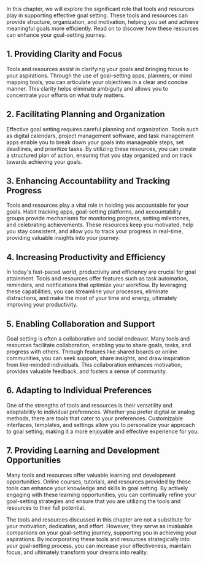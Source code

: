 
In this chapter, we will explore the significant role that tools and resources play in supporting effective goal setting. These tools and resources can provide structure, organization, and motivation, helping you set and achieve meaningful goals more efficiently. Read on to discover how these resources can enhance your goal-setting journey.

**1. Providing Clarity and Focus**
----------------------------------

Tools and resources assist in clarifying your goals and bringing focus to your aspirations. Through the use of goal-setting apps, planners, or mind mapping tools, you can articulate your objectives in a clear and concise manner. This clarity helps eliminate ambiguity and allows you to concentrate your efforts on what truly matters.

**2. Facilitating Planning and Organization**
---------------------------------------------

Effective goal setting requires careful planning and organization. Tools such as digital calendars, project management software, and task management apps enable you to break down your goals into manageable steps, set deadlines, and prioritize tasks. By utilizing these resources, you can create a structured plan of action, ensuring that you stay organized and on track towards achieving your goals.

**3. Enhancing Accountability and Tracking Progress**
-----------------------------------------------------

Tools and resources play a vital role in holding you accountable for your goals. Habit tracking apps, goal-setting platforms, and accountability groups provide mechanisms for monitoring progress, setting milestones, and celebrating achievements. These resources keep you motivated, help you stay consistent, and allow you to track your progress in real-time, providing valuable insights into your journey.

**4. Increasing Productivity and Efficiency**
---------------------------------------------

In today's fast-paced world, productivity and efficiency are crucial for goal attainment. Tools and resources offer features such as task automation, reminders, and notifications that optimize your workflow. By leveraging these capabilities, you can streamline your processes, eliminate distractions, and make the most of your time and energy, ultimately improving your productivity.

**5. Enabling Collaboration and Support**
-----------------------------------------

Goal setting is often a collaborative and social endeavor. Many tools and resources facilitate collaboration, enabling you to share goals, tasks, and progress with others. Through features like shared boards or online communities, you can seek support, share insights, and draw inspiration from like-minded individuals. This collaboration enhances motivation, provides valuable feedback, and fosters a sense of community.

**6. Adapting to Individual Preferences**
-----------------------------------------

One of the strengths of tools and resources is their versatility and adaptability to individual preferences. Whether you prefer digital or analog methods, there are tools that cater to your preferences. Customizable interfaces, templates, and settings allow you to personalize your approach to goal setting, making it a more enjoyable and effective experience for you.

**7. Providing Learning and Development Opportunities**
-------------------------------------------------------

Many tools and resources offer valuable learning and development opportunities. Online courses, tutorials, and resources provided by these tools can enhance your knowledge and skills in goal setting. By actively engaging with these learning opportunities, you can continually refine your goal-setting strategies and ensure that you are utilizing the tools and resources to their full potential.

The tools and resources discussed in this chapter are not a substitute for your motivation, dedication, and effort. However, they serve as invaluable companions on your goal-setting journey, supporting you in achieving your aspirations. By incorporating these tools and resources strategically into your goal-setting process, you can increase your effectiveness, maintain focus, and ultimately transform your dreams into reality.
